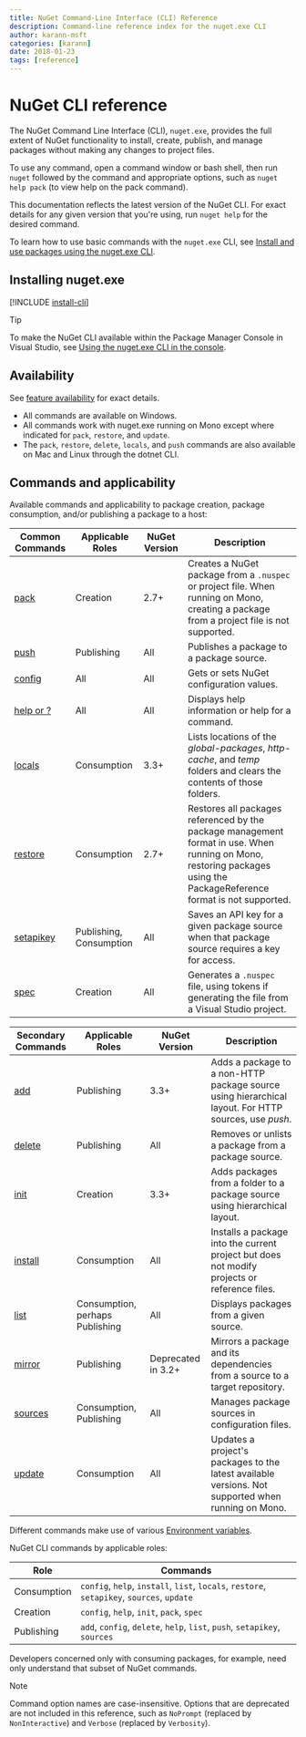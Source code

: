```yaml
---
title: NuGet Command-Line Interface (CLI) Reference
description: Command-line reference index for the nuget.exe CLI
author: karann-msft
categories: [karann]
date: 2018-01-23
tags: [reference]
---
```


# NuGet CLI reference

The NuGet Command Line Interface (CLI), `nuget.exe`, provides the full extent of NuGet functionality to install, create, publish, and manage packages without making any changes to project files.

To use any command, open a command window or bash shell, then run `nuget` followed by the command and appropriate options, such as `nuget help pack` (to view help on the pack command).

This documentation reflects the latest version of the NuGet CLI. For exact details for any given version that you're using,  run `nuget help` for the desired command.

To learn how to use basic commands with the `nuget.exe` CLI, see [Install and use packages using the nuget.exe CLI](../consume-packages/install-use-packages-nuget-cli.md).

## Installing nuget.exe

[!INCLUDE [install-cli](../includes/install-cli.md)]

> [!Tip]
> To make the NuGet CLI available within the Package Manager Console in Visual Studio, see [Using the nuget.exe CLI in the console](package-manager-console.md#using-the-nugetexe-cli-in-the-console).

## Availability

See [feature availability](../install-nuget-client-tools.md#feature-availability) for exact details.

- All commands are available on Windows.
- All commands work with nuget.exe running on Mono except where indicated for `pack`, `restore`, and `update`.
- The `pack`, `restore`, `delete`, `locals`, and `push` commands are also available on Mac and Linux through the dotnet CLI.

## Commands and applicability

Available commands and applicability to package creation, package consumption, and/or publishing a package to a host:

| Common Commands | Applicable Roles | NuGet Version | Description |
| --- | --- | --- | --- |
| [pack](cli-ref-pack.md) | Creation | 2.7+ | Creates a NuGet package from a `.nuspec` or project file. When running on Mono, creating a package from a project file is not supported. |
| [push](cli-ref-push.md) | Publishing | All | Publishes a package to a package source. |
| [config](cli-ref-config.md) | All | All | Gets or sets NuGet configuration values. |
| [help or ?](cli-ref-help.md) | All | All | Displays help information or help for a command. |
| [locals](cli-ref-locals.md) | Consumption | 3.3+ | Lists locations of the *global-packages*, *http-cache*, and *temp* folders and clears the contents of those folders. |
| [restore](cli-ref-restore.md) | Consumption | 2.7+ | Restores all packages referenced by the package management format in use. When running on Mono, restoring packages using the PackageReference format is not supported. |
| [setapikey](cli-ref-setapikey.md) | Publishing, Consumption | All | Saves an API key for a given package source when that package source requires a key for access. |
| [spec](cli-ref-spec.md) | Creation | All | Generates a `.nuspec` file, using tokens if generating the file from a Visual Studio project. |

| Secondary Commands | Applicable Roles | NuGet Version | Description |
| --- | --- | --- | --- |
| [add](cli-ref-add.md) | Publishing | 3.3+ | Adds a package to a non-HTTP package source using hierarchical layout. For HTTP sources, use *push*. |
| [delete](cli-ref-delete.md) | Publishing | All | Removes or unlists a package from a package source. |
| [init](cli-ref-init.md) | Creation | 3.3+ | Adds packages from a folder to a package source using hierarchical layout. |
| [install](cli-ref-install.md) | Consumption | All | Installs a package into the current project but does not modify projects or reference files. |
| [list](cli-ref-list.md) | Consumption, perhaps Publishing | All | Displays packages from a given source. |
| [mirror](cli-ref-mirror.md) | Publishing | Deprecated in 3.2+ | Mirrors a package and its dependencies from a source to a target repository. |
| [sources](cli-ref-sources.md) | Consumption, Publishing | All | Manages package sources in configuration files. |
| [update](cli-ref-update.md) | Consumption | All | Updates a project's packages to the latest available versions. Not supported when running on Mono. |

Different commands make use of various [Environment variables](cli-ref-environment-variables.md).

NuGet CLI commands by applicable roles:

| Role | Commands |
| --- | --- |
| Consumption | `config`, `help`, `install`, `list`, `locals`, `restore`, `setapikey`, `sources`, `update` |
| Creation | `config`, `help`, `init`, `pack`, `spec` |
| Publishing | `add`, `config`, `delete`, `help`, `list`, `push`, `setapikey`, `sources` |

Developers concerned only with consuming packages, for example, need only understand that subset of NuGet commands.

> [!Note]
> Command option names are case-insensitive. Options that are deprecated are not included in this reference, such as `NoPrompt` (replaced by `NonInteractive`) and `Verbose` (replaced by `Verbosity`).
